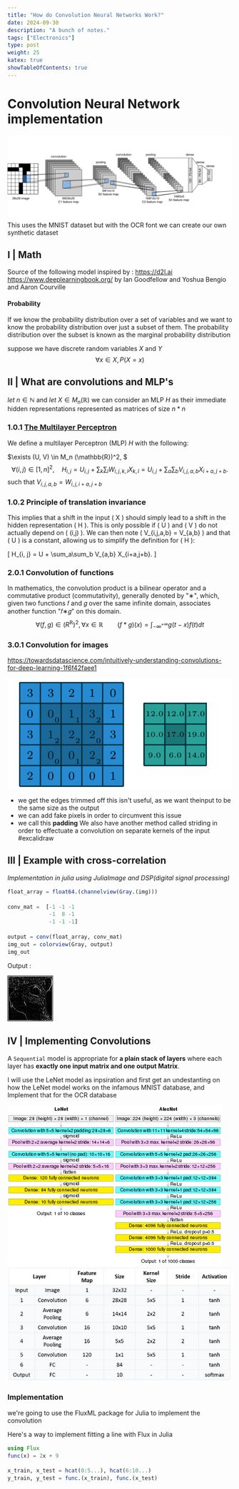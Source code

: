 ```yaml
---
title: "How do Convolution Neural Networks Work?"
date: 2024-09-30
description: "A bunch of notes."
tags: ["Electronics"]
type: post
weight: 25
katex: true
showTableOfContents: true
---
```



# Convolution Neural Network implementation
![](conv.png)
This uses the MNIST dataset but with the OCR font we can create our own synthetic dataset
## I | Math
Source of the following model inspired by : 
https://d2l.ai
https://www.deeplearningbook.org/  by Ian Goodfellow and Yoshua Bengio and Aaron Courville
#### Probability
If we know the probability distribution over a set of variables and we want
to know the probability distribution over just a subset of them. The probability
distribution over the subset is known as the marginal probability distribution

suppose we have discrete random variables $X$ and $Y$
$$ \forall x \in X,P(X = x) $$
## II | What are convolutions and MLP's
$let \ n \in \mathbb {N}$ 
and
$let \ X \in M_n (\mathbb{R})$
we can consider an MLP $H$ as their immediate hidden representations represented as matrices of size $n * n$

### 1.0.1 [The Multilayer Perceptron](https://towardsai.net/p/machine-learning/the-multilayer-perceptron-built-and-implemented-from-scratch)
We define a multilayer Perceptron (MLP) $H$ with the following:

$\exists (U, V) \in  M_n (\mathbb{R})^2, $ 
$$
\forall (i, j) \in [1, n]^2, \quad
H_{i, j} = U_{i, j} + \sum_k \sum_l W_{i, j, k, l} X_{k, l}
= U_{i, j} + \sum_a \sum_b V_{i, j, a, b} X_{i+a, j+b}.
$$
such that $V_{i, j, a, b} = W_{i, j, i+a, j+b}$
### 1.0.2 Principle of translation invariance

This implies that a shift in the input \( X \) should simply lead to a shift in the hidden representation \( H \). This is only possible if \( U \) and \( V \) do not actually depend on \( (i,j) \). We can then note \( V_{i,j,a,b} = V_{a,b} \) and that \( U \) is a constant, allowing us to simplify the definition for \( H \):

\[
H_{i, j} = U + \sum_a\sum_b V_{a,b} X_{i+a,j+b}.
\]
### 2.0.1 Convolution of functions
In mathematics, the convolution product is a bilinear operator and a commutative product (commutativity), generally denoted by "∗", which, given two functions  𝑓 and 𝑔 over the same infinite domain, associates another function "𝑓∗𝑔" on this domain.
$$
\forall (f,g) \in {\mathbb (R}^{\mathbb{R}})^2, \forall x \in \mathbb{R} \qquad
(f*g)(x) = \int_{-\infty}^{_{+\infty}} g(t-x)f(t)dt
$$

### 3.0.1 Convolution for images
https://towardsdatascience.com/intuitively-understanding-convolutions-for-deep-learning-1f6f42faee1

![](avg.png)
- we get the edges trimmed off this isn't useful, as we want theinput to be the same size as the output
- we can add fake pixels in order to circumvent this issue
- we call this **padding**
We also have another method called striding in order to effectuate a convolution on separate kernels of the input
#excalidraw 

## III | Example with cross-correlation

*Implementation in julia using JuliaImage and DSP(digital signal processing)* 

```julia
float_array = float64.(channelview(Gray.(img)))

conv_mat =  [-1 -1 -1
             -1  8 -1
             -1 -1 -1]

output = conv(float_array, conv_mat)
img_out = colorview(Gray, output)
img_out
```

Output :

![](plot_2.png) 

## IV | Implementing Convolutions

A `Sequential` model is appropriate for **a plain stack of layers** where each layer has **exactly one input matrix and one output Matrix**.

I will use the LeNet model as inpsiration and first get an undestanting on how the LeNet model works on the infamous MNIST database, and Implement that for the OCR database


![](layers.png)
![](layerdetails.png)

### Implementation
we're going to use the FluxML package for Julia to implement the convolution

Here's a way to implement fitting a line with Flux in Julia
```julia
using Flux
func(x) = 2x + 9

x_train, x_test = hcat(0:5...), hcat(6:10...)
y_train, y_test = func.(x_train), func.(x_test)
```